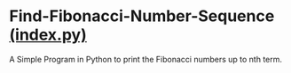 # Find-Fibonacci-Number-Sequence <a href="https://github.com/CridisHere/Fibonacci-Number/blob/main/index.py">(index.py)</a>
A Simple Program in Python to print the Fibonacci numbers up to nth term.
